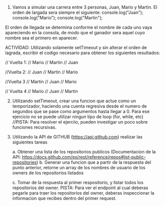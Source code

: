 1. Vamos a simular una carrera entre 3 personas, Juan, Mario y Martin. El orden de largada sera siempre el siguiente: 
    console.log("Juan");
    console.log("Mario");
    console.log("Martin");

El orden de llegada se determina conforme el nombre de cada uno vaya apareciendo en la consola, de modo que el ganador sera aquel cuyo nombre sea el primero en aparecer.

ACTIVIDAD: Utilizando solamente setTimeout y sin alterar el orden de lagrada, escribir el codigo necesario para obtener los siguientes resultados:

// Vuelta 1:
// Mario
// Martin
// Juan

//Vuelta 2:
// Juan
// Martin
// Mario

//Vuelta 3
// Martin
// Juan
// Mario

// Vuelta 4
// Mario
// Juan
// Martin

2. Utilizando setTimeout, crear una funcion que actue como un temporizador, haciendo una cuenta regresiva desde el numero de segundos que se pase como argumentos hasta llegar a 0. Para ese ejercicio no se puede utilizar ningun tipo de loop (for, while, etc)
//PISTA: Para resolver el ejerciio, pueden investigar un poco sobre funciones recursivas.


3.  Utilizando la API de GITHUB (https://api.github.com) realizar las siguientes tareas

    a. Obtener una lista de los repositorios publicos
    (Documentacion de la API: https://docs.github.com/es/rest/reference/repos#list-public-repositories)
    b.  Generar una funcion que a partir de la respuesta del punto anterior, retorne un array de los nombres de usuario de los owners de los repositorios listados

    c. Tomar de la respuesta al primer respositorio, y listar todos los repositorios del owner.
    PISTA: Para ver el endpoint al cual deberas pegarle para traer los repositorios del owner, deberas inspeccionar la informacion que recibes dentro del primer request.